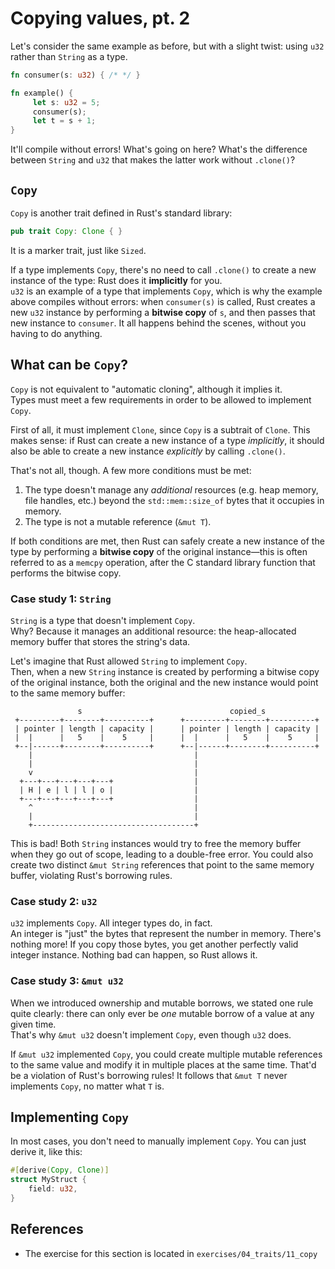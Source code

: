 # Copying values, pt. 2

Let's consider the same example as before, but with a slight twist: using `u32` rather than `String` as a type.

```rust
fn consumer(s: u32) { /* */ }

fn example() {
     let s: u32 = 5;
     consumer(s);
     let t = s + 1;
}
```

It'll compile without errors! What's going on here? What's the difference between `String` and `u32` 
that makes the latter work without `.clone()`?

## `Copy`

`Copy` is another trait defined in Rust's standard library:

```rust
pub trait Copy: Clone { }
```

It is a marker trait, just like `Sized`.

If a type implements `Copy`, there's no need to call `.clone()` to create a new instance of the type:
Rust does it **implicitly** for you.  
`u32` is an example of a type that implements `Copy`, which is why the example above compiles without errors:
when `consumer(s)` is called, Rust creates a new `u32` instance by performing a **bitwise copy** of `s`, 
and then passes that new instance to `consumer`. It all happens behind the scenes, without you having to do anything.

## What can be `Copy`?

`Copy` is not equivalent to "automatic cloning", although it implies it.  
Types must meet a few requirements in order to be allowed to implement `Copy`.

First of all, it must implement `Clone`, since `Copy` is a subtrait of `Clone`.
This makes sense: if Rust can create a new instance of a type _implicitly_, it should 
also be able to create a new instance _explicitly_ by calling `.clone()`.

That's not all, though. A few more conditions must be met:

1. The type doesn't manage any _additional_ resources (e.g. heap memory, file handles, etc.) beyond the `std::mem::size_of`
   bytes that it occupies in memory. 
2. The type is not a mutable reference (`&mut T`).

If both conditions are met, then Rust can safely create a new instance of the type by performing a **bitwise copy** 
of the original instance—this is often referred to as a `memcpy` operation, after the C standard library function
that performs the bitwise copy.

### Case study 1: `String`

`String` is a type that doesn't implement `Copy`.  
Why? Because it manages an additional resource: the heap-allocated memory buffer that stores the string's data.

Let's imagine that Rust allowed `String` to implement `Copy`.  
Then, when a new `String` instance is created by performing a bitwise copy of the original instance, both the original
and the new instance would point to the same memory buffer: 

```text
               s                                 copied_s
 +---------+--------+----------+      +---------+--------+----------+
 | pointer | length | capacity |      | pointer | length | capacity |
 |  |      |   5    |    5     |      |  |      |   5    |    5     |
 +--|------+--------+----------+      +--|------+--------+----------+
    |                                    |
    |                                    |
    v                                    |
  +---+---+---+---+---+                  |
  | H | e | l | l | o |                  |
  +---+---+---+---+---+                  |
    ^                                    |
    |                                    |
    +------------------------------------+
```

This is bad!
Both `String` instances would try to free the memory buffer when they go out of scope, 
leading to a double-free error.
You could also create two distinct `&mut String` references that point to the same memory buffer,
violating Rust's borrowing rules.

### Case study 2: `u32`

`u32` implements `Copy`. All integer types do, in fact.  
An integer is "just" the bytes that represent the number in memory. There's nothing more!
If you copy those bytes, you get another perfectly valid integer instance.
Nothing bad can happen, so Rust allows it.

### Case study 3: `&mut u32`

When we introduced ownership and mutable borrows, we stated one rule quite clearly: there
can only ever be *one* mutable borrow of a value at any given time.  
That's why `&mut u32` doesn't implement `Copy`, even though `u32` does.

If `&mut u32` implemented `Copy`, you could create multiple mutable references to 
the same value and modify it in multiple places at the same time.
That'd be a violation of Rust's borrowing rules! 
It follows that `&mut T` never implements `Copy`, no matter what `T` is.

## Implementing `Copy`

In most cases, you don't need to manually implement `Copy`.
You can just derive it, like this:

```rust
#[derive(Copy, Clone)]
struct MyStruct {
    field: u32,
}
```

## References

- The exercise for this section is located in `exercises/04_traits/11_copy`
